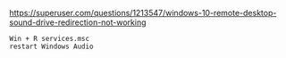 https://superuser.com/questions/1213547/windows-10-remote-desktop-sound-drive-redirection-not-working

~~~
Win + R services.msc
restart Windows Audio
~~~
